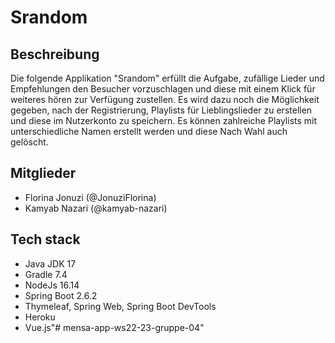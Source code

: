 # Srandom

## Beschreibung
Die folgende Applikation "Srandom" erfüllt die Aufgabe, zufällige Lieder und Empfehlungen den Besucher vorzuschlagen und diese mit einem Klick für weiteres hören zur Verfügung zustellen. Es wird dazu noch die Möglichkeit gegeben, nach der Registrierung, Playlists für Lieblingslieder zu erstellen und diese im Nutzerkonto zu speichern. Es können zahlreiche Playlists mit unterschiedliche Namen erstellt werden und diese Nach Wahl auch gelöscht.

## Mitglieder
* Florina Jonuzi (@JonuziFlorina)
* Kamyab Nazari (@kamyab-nazari)

## Tech stack
* Java JDK 17
* Gradle 7.4
* NodeJs 16.14
* Spring Boot 2.6.2
* Thymeleaf, Spring Web, Spring Boot DevTools 
* Heroku
* Vue.js"# mensa-app-ws22-23-gruppe-04" 
